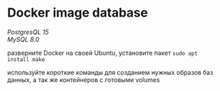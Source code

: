 <h1>Docker image database</h1>

*PostgresQL 15* <br/>
*MySQL 8.0* <br/>

разверните Docker на своей Ubuntu, установите пакет <code>sudo apt install make</code><br/>

используйте короткие команды для созданием нужных образов баз данных, а так же контейнеров с готовыми volumes 